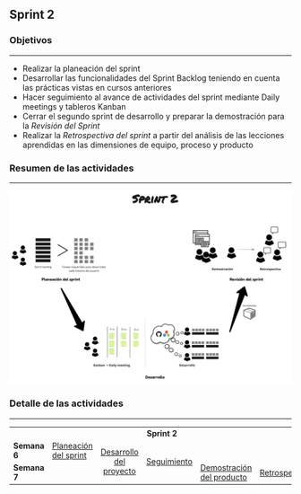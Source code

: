 ## Sprint 2

### Objetivos
---

* Realizar la planeación del sprint
* Desarrollar las funcionalidades del Sprint Backlog teniendo en cuenta las prácticas vistas en cursos anteriores
* Hacer seguimiento al avance de actividades del sprint mediante Daily meetings y tableros Kanban
* Cerrar el segundo sprint de desarrollo y preparar la demostración para la *Revisión del Sprint*
* Realizar la *Retrospectiva del sprint* a partir del análisis de las lecciones aprendidas en las dimensiones de equipo, proceso y producto
 
### Resumen de las actividades
---

![](./../../assets/images/sprint2.jpg)

### Detalle de las actividades
---

<table>
  <tr>
   <td align="center" colspan="6"><b>Sprint 2</b></td>
  </tr>
  <tr>
    <td width="100px" ><b>Semana 6</b></td>
    <td><a href="https://avargas20.github.io/MISW-Procesos/semanas/sprint2/semana6/s6_planeacion_sprint">Planeación del sprint</a></td>
    <td rowspan="2" align="center"><a href="https://avargas20.github.io/MISW-Procesos/semanas/sprint2/semana6/s6_desarrollo">Desarrollo del proyecto</a></td>
    <td rowspan="2" align="center"><a href="https://avargas20.github.io/MISW-Procesos/semanas/sprint2/semana6/s6_seguimiento">Seguimiento</a></td>
    <td></td>
    <td></td>
  </tr>
  <tr>
    <td width="100px"><b>Semana 7</b></td>
    <td></td>
    <td><a href="https://avargas20.github.io/MISW-Procesos/semanas/sprint2/semana7/s7_demo">Demostración del producto</a></td>
    <td><a href="https://avargas20.github.io/MISW-Procesos/semanas/sprint2/semana7/s7_retrospectiva">Retrospectiva</a></td>
  </tr>
</table>
